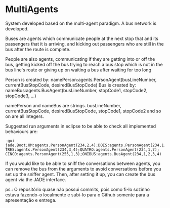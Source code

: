 # MultiAgents

System developed based on the multi-agent paradigm. A bus network is developed. 

Buses are agents which communicate people at the next stop that and its passengers that it is arriving, and kicking out passengers who are still in the bus after the route is complete. 

People are also agents, communicating if they are getting into or off the bus, getting kicked off the bus trying to reach a bus stop which is not in the bus line's route or giving up on waiting a bus after waiting for too long

Person is created by: namePerson:agents.PersonAgent(busLineNumber, currentBusStopCode, desiredBusStopCode)
Bus is created by: nameBus:agents.BusAgent(busLineNumber, stopCode1, stopCode2, stopCode3, ...)

namePerson and nameBus are strings. busLineNumber, currentBusStopCode, desiredBusStopCode, stopCode1, stopCode2 and so on are all integers.

Suggested run arguments in eclipse to be able to check all implemented behaviours are: 
```
-gui jade.Boot;UM:agents.PersonAgent(234,2,4);DOIS:agents.PersonAgent(234,1,3);
TRES:agents.PersonAgent(234,3,4);QUATRO:agents.PersonAgent(234,1,7);
CINCO:agents.PersonAgent(255,1,3);ONIBUS:agents.BusAgent(234,1,2,3,4)
```

If you would like to be able to sniff the conversations between agents, you can remove the bus from the arguments to avoid conversations before you set up the sniffer agent. Then, after setting it up, you can create the bus agent via the JADE interface.

ps.: O repositório quase não possui commits, pois como fi-lo sozinho estava fazendo-o localmente e subi-lo para o Github somente para a apresentação e entrega.
